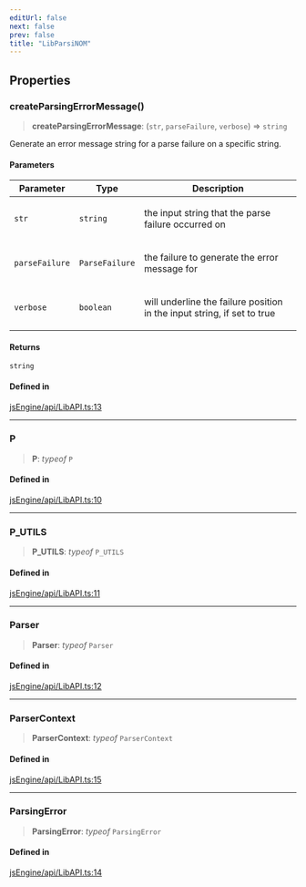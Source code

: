 ```yaml
---
editUrl: false
next: false
prev: false
title: "LibParsiNOM"
---
```


## Properties

### createParsingErrorMessage()

> **createParsingErrorMessage**: (`str`, `parseFailure`, `verbose`) => `string`

Generate an error message string for a parse failure on a specific string.

#### Parameters

<table>
<thead>
<tr>
<th>Parameter</th>
<th>Type</th>
<th>Description</th>
</tr>
</thead>
<tbody>
<tr>
<td>

`str`

</td>
<td>

`string`

</td>
<td>

the input string that the parse failure occurred on

</td>
</tr>
<tr>
<td>

`parseFailure`

</td>
<td>

`ParseFailure`

</td>
<td>

the failure to generate the error message for

</td>
</tr>
<tr>
<td>

`verbose`

</td>
<td>

`boolean`

</td>
<td>

will underline the failure position in the input string, if set to true

</td>
</tr>
</tbody>
</table>

#### Returns

`string`

#### Defined in

[jsEngine/api/LibAPI.ts:13](https://github.com/mProjectsCode/obsidian-js-engine-plugin/blob/2a2cfe4836b2dabd89bbe1da5831eff3e3e8be62/jsEngine/api/LibAPI.ts#L13)

***

### P

> **P**: *typeof* `P`

#### Defined in

[jsEngine/api/LibAPI.ts:10](https://github.com/mProjectsCode/obsidian-js-engine-plugin/blob/2a2cfe4836b2dabd89bbe1da5831eff3e3e8be62/jsEngine/api/LibAPI.ts#L10)

***

### P\_UTILS

> **P\_UTILS**: *typeof* `P_UTILS`

#### Defined in

[jsEngine/api/LibAPI.ts:11](https://github.com/mProjectsCode/obsidian-js-engine-plugin/blob/2a2cfe4836b2dabd89bbe1da5831eff3e3e8be62/jsEngine/api/LibAPI.ts#L11)

***

### Parser

> **Parser**: *typeof* `Parser`

#### Defined in

[jsEngine/api/LibAPI.ts:12](https://github.com/mProjectsCode/obsidian-js-engine-plugin/blob/2a2cfe4836b2dabd89bbe1da5831eff3e3e8be62/jsEngine/api/LibAPI.ts#L12)

***

### ParserContext

> **ParserContext**: *typeof* `ParserContext`

#### Defined in

[jsEngine/api/LibAPI.ts:15](https://github.com/mProjectsCode/obsidian-js-engine-plugin/blob/2a2cfe4836b2dabd89bbe1da5831eff3e3e8be62/jsEngine/api/LibAPI.ts#L15)

***

### ParsingError

> **ParsingError**: *typeof* `ParsingError`

#### Defined in

[jsEngine/api/LibAPI.ts:14](https://github.com/mProjectsCode/obsidian-js-engine-plugin/blob/2a2cfe4836b2dabd89bbe1da5831eff3e3e8be62/jsEngine/api/LibAPI.ts#L14)
